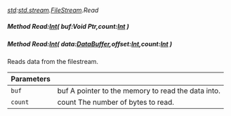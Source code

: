 _[std](../../modules/std/std-module.md):[std.stream](../../modules/std/std-stream.md).[FileStream](../../modules/std/std-stream-filestream.md).Read_
##### Method Read:[Int](../../modules/wonkey/wonkey-types-int.md)( buf:Void Ptr,count:[Int](../../modules/wonkey/wonkey-types-int.md) )
##### Method Read:[Int](../../modules/wonkey/wonkey-types-int.md)( data:[DataBuffer](../../modules/std/std-memory-databuffer.md),offset:[Int](../../modules/wonkey/wonkey-types-int.md),count:[Int](../../modules/wonkey/wonkey-types-int.md) )
Reads data from the filestream.

| Parameters |    |
|:-----------|:---|
| `buf` | buf A pointer to the memory to read the data into. |
| `count` | count The number of bytes to read. |
